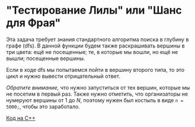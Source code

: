 # "Тестирование Лилы" или "Шанс для Фрая"	

Эта задача требует знания стандартного алгоритма поиска в глубину в графе (dfs).
В данной функции будем также раскрашивать вершины в три цвета: ещё не посещенные; те, в
которые мы вошли, но ещё не вышли; посещенные вершины.

Если в ходе dfs мы попытаемся пойти в вершину второго типа, то это цикл и нужно вывести 
отрицательный ответ.

_Обратите внимание,_ что нужно запуститься от тех вершин, которые мы не посетим в первый раз.
Также нужно отметить, что организаторы не нумеруют вершины от 1 до _N_, поэтому нужен был
костыль в виде `n = 5000;`, чтобы это заработало.

[Код на C++](https://github.com/nsychev/ugrasu-olymp-2017/blob/master/personal/E/code.cpp)
